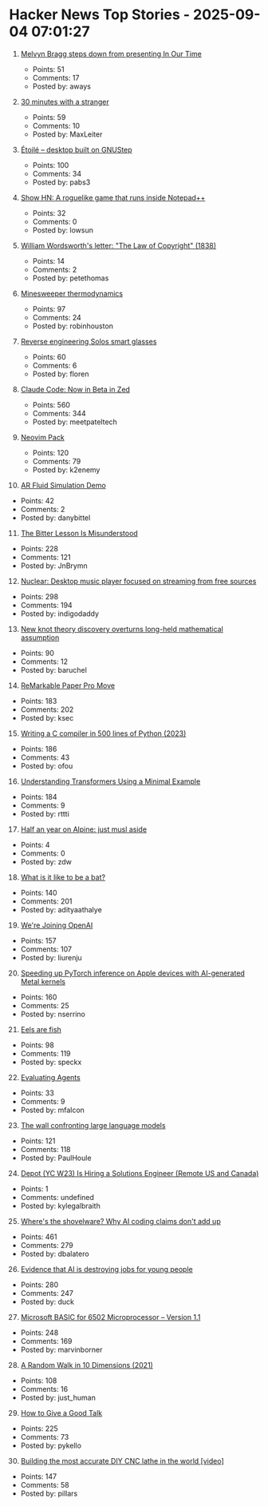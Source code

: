 # Hacker News Top Stories - 2025-09-04 07:01:27

1. [Melvyn Bragg steps down from presenting In Our Time](https://www.bbc.co.uk/mediacentre/2025/melvyn-bragg-decides-to-step-down-from-presenting-in-our-time/)
   - Points: 51
   - Comments: 17
   - Posted by: aways

2. [30 minutes with a stranger](https://pudding.cool/2025/06/hello-stranger/)
   - Points: 59
   - Comments: 10
   - Posted by: MaxLeiter

3. [Étoilé – desktop built on GNUStep](http://etoileos.com/)
   - Points: 100
   - Comments: 34
   - Posted by: pabs3

4. [Show HN: A roguelike game that runs inside Notepad++](https://github.com/thelowsunoverthemoon/NeuroPriest)
   - Points: 32
   - Comments: 0
   - Posted by: lowsun

5. [William Wordsworth's letter: "The Law of Copyright" (1838)](https://gutenberg.org/cache/epub/76806/pg76806-images.html)
   - Points: 14
   - Comments: 2
   - Posted by: petethomas

6. [Minesweeper thermodynamics](https://oscarcunningham.com/792/minesweeper-thermodynamics/)
   - Points: 97
   - Comments: 24
   - Posted by: robinhouston

7. [Reverse engineering Solos smart glasses](https://jfloren.net/b/2025/8/28/0)
   - Points: 60
   - Comments: 6
   - Posted by: floren

8. [Claude Code: Now in Beta in Zed](https://zed.dev/blog/claude-code-via-acp)
   - Points: 560
   - Comments: 344
   - Posted by: meetpateltech

9. [Neovim Pack](https://neovim.io/doc/user/pack.html#vim.pack)
   - Points: 120
   - Comments: 79
   - Posted by: k2enemy

10. [AR Fluid Simulation Demo](https://danybittel.ch/fluid)
   - Points: 42
   - Comments: 2
   - Posted by: danybittel

11. [The Bitter Lesson Is Misunderstood](https://obviouslywrong.substack.com/p/the-bitter-lesson-is-misunderstood)
   - Points: 228
   - Comments: 121
   - Posted by: JnBrymn

12. [Nuclear: Desktop music player focused on streaming from free sources](https://github.com/nukeop/nuclear)
   - Points: 298
   - Comments: 194
   - Posted by: indigodaddy

13. [New knot theory discovery overturns long-held mathematical assumption](https://www.scientificamerican.com/article/new-knot-theory-discovery-overturns-long-held-mathematical-assumption/)
   - Points: 90
   - Comments: 12
   - Posted by: baruchel

14. [ReMarkable Paper Pro Move](https://remarkable.com/products/remarkable-paper/pro-move)
   - Points: 183
   - Comments: 202
   - Posted by: ksec

15. [Writing a C compiler in 500 lines of Python (2023)](https://vgel.me/posts/c500/)
   - Points: 186
   - Comments: 43
   - Posted by: ofou

16. [Understanding Transformers Using a Minimal Example](https://rti.github.io/gptvis/)
   - Points: 184
   - Comments: 9
   - Posted by: rttti

17. [Half an year on Alpine: just musl aside](https://blog.jutty.dev/posts/half-an-year-on-alpine/)
   - Points: 4
   - Comments: 0
   - Posted by: zdw

18. [What is it like to be a bat?](https://en.wikipedia.org/wiki/What_Is_It_Like_to_Be_a_Bat%3F)
   - Points: 140
   - Comments: 201
   - Posted by: adityaathalye

19. [We're Joining OpenAI](https://www.alexcodes.app/blog/alex-team-joins-openai)
   - Points: 157
   - Comments: 107
   - Posted by: liurenju

20. [Speeding up PyTorch inference on Apple devices with AI-generated Metal kernels](https://gimletlabs.ai/blog/ai-generated-metal-kernels)
   - Points: 160
   - Comments: 25
   - Posted by: nserrino

21. [Eels are fish](https://eocampaign1.com/web-version?p=495827fa-8295-11f0-8687-8f5da38390bd&pt=campaign&t=1756227062&s=033ffe0494c7a7084332eb6e164c4feeeb6b4612e0de0df1aa1bf5fd59ce2d08)
   - Points: 98
   - Comments: 119
   - Posted by: speckx

22. [Evaluating Agents](https://aunhumano.com/index.php/2025/09/03/on-evaluating-agents/)
   - Points: 33
   - Comments: 9
   - Posted by: mfalcon

23. [The wall confronting large language models](https://arxiv.org/abs/2507.19703)
   - Points: 121
   - Comments: 118
   - Posted by: PaulHoule

24. [Depot (YC W23) Is Hiring a Solutions Engineer (Remote US and Canada)](https://www.ycombinator.com/companies/depot/jobs/U54HGtn-solutions-engineer)
   - Points: 1
   - Comments: undefined
   - Posted by: kylegalbraith

25. [Where's the shovelware? Why AI coding claims don't add up](https://mikelovesrobots.substack.com/p/wheres-the-shovelware-why-ai-coding)
   - Points: 461
   - Comments: 279
   - Posted by: dbalatero

26. [Evidence that AI is destroying jobs for young people](https://www.derekthompson.org/p/the-evidence-that-ai-is-destroying)
   - Points: 280
   - Comments: 247
   - Posted by: duck

27. [Microsoft BASIC for 6502 Microprocessor – Version 1.1](https://github.com/microsoft/BASIC-M6502)
   - Points: 248
   - Comments: 169
   - Posted by: marvinborner

28. [A Random Walk in 10 Dimensions (2021)](https://galileo-unbound.blog/2021/06/28/a-random-walk-in-10-dimensions/)
   - Points: 108
   - Comments: 16
   - Posted by: just_human

29. [How to Give a Good Talk](https://blog.sigplan.org/2025/03/31/how-to-give-a-good-talk/)
   - Points: 225
   - Comments: 73
   - Posted by: pykello

30. [Building the most accurate DIY CNC lathe in the world [video]](https://www.youtube.com/watch?v=vEr2CJruwEM)
   - Points: 147
   - Comments: 58
   - Posted by: pillars

